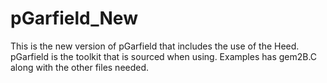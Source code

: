 # pGarfield_New
This is the new version of pGarfield that includes the use of the Heed. pGarfield is the toolkit that is sourced when using. Examples has gem2B.C along with the other files needed.
